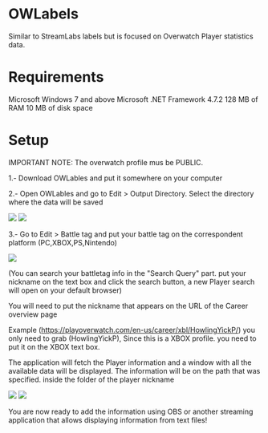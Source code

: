 # OWLabels
Similar to StreamLabs labels but is focused on Overwatch Player statistics data.

# Requirements
Microsoft Windows 7 and above
Microsoft .NET Framework 4.7.2
128 MB of RAM
10 MB of disk space

# Setup

IMPORTANT NOTE: The overwatch profile mus be PUBLIC.

1.- Download OWLables and put it somewhere on your computer

2.- Open OWLables and go to Edit > Output Directory. Select the directory where the data will be saved

<img src="https://i.imgur.com/2QHqzi0.png">
<img src="https://i.imgur.com/btduUP7.png">

3.- Go to Edit > Battle tag and put your battle tag on the correspondent platform (PC,XBOX,PS,Nintendo)

<img src="https://i.imgur.com/Ks02f99.png">

(You can search your battletag info in the "Search Query" part. put your nickname on the text box and click the search button, a new Player search will open on your default browser)

You will need to put the nickname that appears on the URL of the Career overview page

Example (https://playoverwatch.com/en-us/career/xbl/HowlingYickP/) you only need to grab (HowlingYickP), Since this is a XBOX profile. you need to put it on the XBOX text box.

The application will fetch the Player information and a window with all the available data will be displayed. The information will be on the path that was specified. inside the folder of the player nickname

<img src="https://i.imgur.com/EpAV9cF.png">

<img src="https://i.imgur.com/rAQcV9S.png">

You are now ready to add the information using OBS or another streaming application that allows displaying information from text files!

